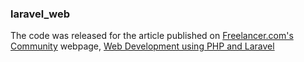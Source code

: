 ### laravel_web

The code was released for the article published on [Freelancer.com's Community](https://www.freelancer.com/community) webpage, 
[Web Development using PHP and Laravel](https://www.freelancer.com/community/articles/web-development-using-php-and-laravel)

